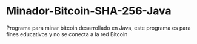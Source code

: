 # Minador-Bitcoin-SHA-256-Java
Programa para minar bitcoin desarrollado en Java, este programa es para fines educativos y no se conecta a la red Bitcoin
